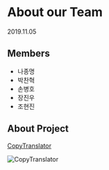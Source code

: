 # About our Team
2019.11.05

## Members
- 나종명
- 박찬혁
- 손병호
- 장진우
- 조현진

## About Project
[CopyTranslator](https://github.com/CopyTranslator/CopyTranslator)

![CopyTranslator](https://user-images.githubusercontent.com/22427645/50773452-d738dd80-12cb-11e9-9b7c-45e5d7f74c8a.png)

